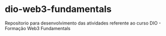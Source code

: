 # dio-web3-fundamentals
Repositorio para desenvolvimento das atividades referente ao curso DIO - Formação Web3 Fundamentals

